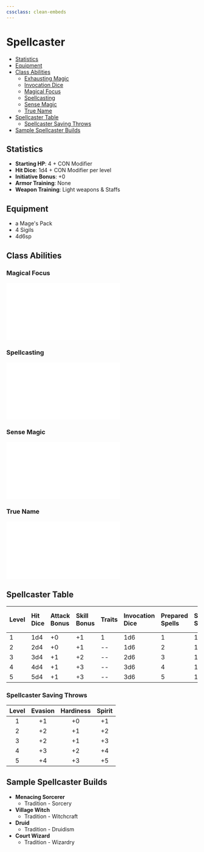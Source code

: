 ```yaml
---
cssclass: clean-embeds
---
```

# Spellcaster
- [Statistics](#Statistics)
- [Equipment](#Equipment)
- [Class Abilities](#Class%20Abilities)
	- [Exhausting Magic](#Exhausting%20Magic)
	- [Invocation Dice](#Invocation%20Dice)
	- [Magical Focus](#Magical%20Focus)
	- [Spellcasting](#Spellcasting)
	- [Sense Magic](#Sense%20Magic)
	- [True Name](#True%20Name)
- [Spellcaster Table](#Spellcaster%20Table)
	- [Spellcaster Saving Throws](#Spellcaster%20Saving%20Throws)
- [Sample Spellcaster Builds](#Sample%20Spellcaster%20Builds)


## Statistics
- **Starting HP**: 4 + CON Modifier
- **Hit Dice**: 1d4 + CON Modifier per level
- **Initiative Bonus**: +0
- **Armor Training**: None
- **Weapon Training**: Light weapons & Staffs

## Equipment
- a Mage's Pack
- 4 Sigils
- 4d6sp

## Class Abilities

### Magical Focus
![](classes/ClassAbilities.md#magical%20focus)

### Spellcasting
![](classes/ClassAbilities.md#spellcasting)

### Sense Magic
![](classes/ClassAbilities.md#sense%20magic)

### True Name
![](classes/ClassAbilities.md#true%20name)

## Spellcaster Table        
|   Level   |   Hit<br/>Dice   |   Attack<br/>Bonus   |   Skill<br/>Bonus   |   Traits   |   Invocation<br/>Dice   |   Prepared<br/>Spells   |   Spell<br/>Save   |   Max<br/>Spell<br/>Tier   |
|:----------|:-----------------|:---------------------|:--------------------|:-----------|:------------------------|:------------------------|:-------------------|:---------------------------|
|     1     |       1d4        |          +0          |         +1          |     1      |            1d6          |    1                    |   12+              |    1                       |
|     2     |       2d4        |          +0          |         +1          |     --     |            1d6          |    2                    |   13+              |   --                       |
|     3     |       3d4        |          +1          |         +2          |     --     |            2d6          |    3                    |   13+              |    2                       |
|     4     |       4d4        |          +1          |         +3          |     --     |            3d6          |    4                    |   14+              |   --                       |
|     5     |       5d4        |          +1          |         +3          |     --     |            3d6          |    5                    |   15+              |    3                       |  

### Spellcaster Saving Throws
| Level | Evasion | Hardiness | Spirit |
|:-----:|:-------:|:---------:|:------:|
|   1   |    +1   |     +0    |   +1   |
|   2   |    +2   |     +1    |   +2   |
|   3   |    +2   |     +1    |   +3   |
|   4   |    +3   |     +2    |   +4   |
|   5   |    +4   |     +3    |   +5   |

## Sample Spellcaster Builds
- **Menacing Sorcerer** 
 	- Tradition - Sorcery
- **Village Witch**
 	- Tradition - Witchcraft
- **Druid**
  -  Tradition - Druidism
- **Court Wizard**
  - Tradition - Wizardry
